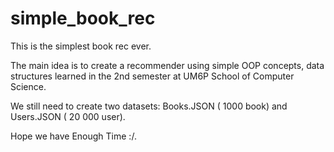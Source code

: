 # simple_book_rec
This is the simplest book rec ever.


The main idea is to create a recommender using simple OOP concepts, data structures learned in the 2nd semester at UM6P School of Computer Science.

We still need to create two datasets: Books.JSON ( 1000 book) and Users.JSON ( 20 000 user).

Hope we have Enough Time :/.
